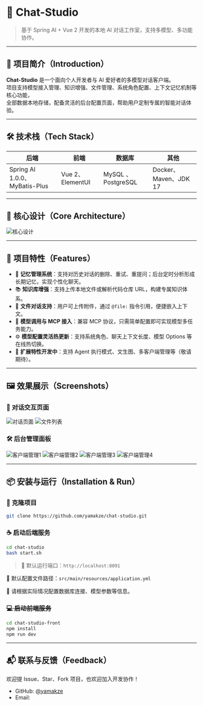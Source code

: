 
# 💬 Chat-Studio

> 基于 Spring AI + Vue 2 开发的本地 AI 对话工作室，支持多模型、多功能协作。

---

## 📖 项目简介（Introduction）

**Chat-Studio** 是一个面向个人开发者与 AI 爱好者的多模型对话客户端。  
项目支持模型接入管理、知识增强、文件管理、系统角色配置、上下文记忆机制等核心功能，  
全部数据本地存储，配备灵活的后台配置页面，帮助用户定制专属的智能对话体验。

---

## 🛠️ 技术栈（Tech Stack）

| 后端                             | 前端                | 数据库                | 其他                  |
|----------------------------------|---------------------|--------------------|-----------------------|
| Spring AI 1.0.0、MyBatis-Plus    | Vue 2、ElementUI    | MySQL 、 PostgreSQL | Docker、Maven、JDK 17 |

---

## 🧠 核心设计（Core Architecture）

![核心设计](/img/核心设计.png)

---

## 🚀 项目特性（Features）

- 🧠 **记忆管理系统**：支持对历史对话的删除、重试、重提问；后台定时分析形成长期记忆，实现个性化聊天。
- 📚 **知识库增强**：支持上传本地文件或解析代码仓库 URL，构建专属知识体系。
- 📎 **文件对话支持**：用户可上传附件，通过 `@file:` 指令引用，便捷嵌入上下文。
- 🔧 **模型调用与 MCP 接入**：兼容 MCP 协议，只需简单配置即可实现模型多任务能力。
- ⚙️ **模型配置灵活热更新**：支持系统角色、聊天上下文长度、模型 Options 等在线热切换。
- 🤖 **扩展特性开发中**：支持 Agent 执行模式、文生图、多客户端管理等（敬请期待）。

---

## 🖼️ 效果展示（Screenshots）

### 💬 对话交互页面
![对话页面](/img/前端页面01.png)
![文件列表](/img/前端页面02.png)

### 🛠️ 后台管理面板
![客户端管理1](/img/前端页面04.png)
![客户端管理2](/img/前端页面05.png)
![客户端管理3](/img/前端页面06.png)
![客户端管理4](/img/前端页面07.png)

---

## 📦 安装与运行（Installation & Run）

### 🔗 克隆项目

```bash
git clone https://github.com/yamakze/chat-studio.git
````

### ☕ 启动后端服务

```bash
cd chat-studio
bash start.sh
```
> 🔧 默认运行端口：`http://localhost:8091`

📌 默认配置文件路径：`src/main/resources/application.yml`
 
📌 请根据实际情况配置数据库连接、模型参数等信息。

### ~~💻 启动前端服务~~

```bash
cd chat-studio-front
npm install
npm run dev
```


---

## 📬 联系与反馈（Feedback）

欢迎提 Issue、Star、Fork 项目，也欢迎加入开发协作！

* GitHub: [@yamakze](https://github.com/yamakze)
* Email: 


